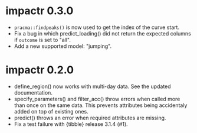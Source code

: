 # impactr 0.3.0
* `pracma::findpeaks()` is now used to get the index of the curve start.
* Fix a bug in which predict_loading() did not return the expected columns if `outcome` is set to "all".
* Add a new supported model: "jumping".

# impactr 0.2.0
* define_region() now works with multi-day data. See the updated documentation.
* specify_parameters() and filter_acc() throw errors when called more than once on the same data. This prevents attributes being accidentaly added on top of existing ones.
* predict() throws an error when required attributes are missing.
* Fix a test failure with {tibble} release 3.1.4 (#1).
